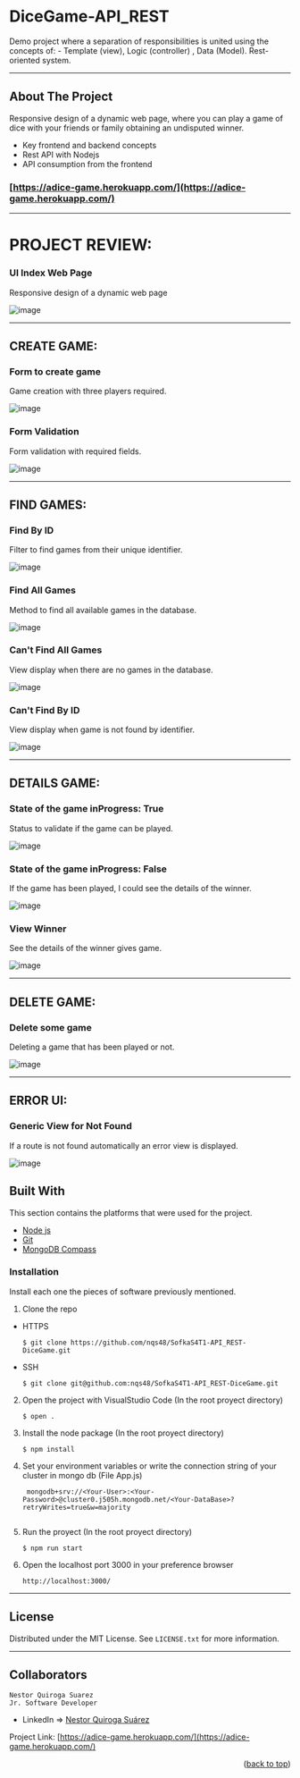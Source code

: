 # DiceGame-API_REST
Demo project where a separation of responsibilities is united using the concepts of:  - Template (view), Logic (controller) , Data (Model). Rest-oriented system.

---

<!-- ABOUT THE PROJECT -->
## About The Project

Responsive design of a dynamic web page, where you can play a game of dice with your friends or family obtaining an undisputed winner.

- Key frontend and backend concepts
- Rest API with Nodejs
- API consumption from the frontend

### [https://adice-game.herokuapp.com/](https://adice-game.herokuapp.com/)


---

# PROJECT REVIEW:

### UI Index Web Page

Responsive design of a dynamic web page

![image](https://res.cloudinary.com/adev48/image/upload/v1653288980/Sofka%20Assets/Semana%204/index_jgoxw8.png)


---

## CREATE GAME:

### Form to create game

Game creation with three players required.

![image](https://res.cloudinary.com/adev48/image/upload/v1653288978/Sofka%20Assets/Semana%204/cretaeGameUI_efx0jh.png)

### Form Validation

Form validation with required fields.

![image](https://res.cloudinary.com/adev48/image/upload/v1653288979/Sofka%20Assets/Semana%204/formValidation_r0eac1.png)


---

## FIND GAMES:

### Find By ID

Filter to find games from their unique identifier.

![image](https://res.cloudinary.com/adev48/image/upload/v1653288979/Sofka%20Assets/Semana%204/UiFindGame_kuaonr.png)


### Find All Games

Method to find all available games in the database.

![image](https://res.cloudinary.com/adev48/image/upload/v1653288978/Sofka%20Assets/Semana%204/allGamesInfo_uftybe.png)


### Can't Find All Games

View display when there are no games in the database.

![image](https://res.cloudinary.com/adev48/image/upload/v1653290878/Sofka%20Assets/Semana%204/noData_diggb3.png)

### Can't Find By ID

View display when game is not found by identifier.

![image](https://res.cloudinary.com/adev48/image/upload/v1653290878/Sofka%20Assets/Semana%204/cantFindID_fuhlrw.png)


---

## DETAILS GAME:

### State of the game inProgress: True

Status to validate if the game can be played.

![image](https://res.cloudinary.com/adev48/image/upload/v1653288980/Sofka%20Assets/Semana%204/waitingPlayGame_ibpxe0.png)


### State of the game inProgress: False

If the game has been played, I could see the details of the winner.

![image](https://res.cloudinary.com/adev48/image/upload/v1653288978/Sofka%20Assets/Semana%204/UIGamePlayed_pbigvv.png)


### View Winner

See the details of the winner gives game.

![image](https://res.cloudinary.com/adev48/image/upload/v1653288978/Sofka%20Assets/Semana%204/viewWinner_xqsrz1.png)


---

## DELETE GAME:

### Delete some game

Deleting a game that has been played or not.

![image](https://res.cloudinary.com/adev48/image/upload/v1653288978/Sofka%20Assets/Semana%204/deleteGame_w9wpix.png)


---

## ERROR UI:

### Generic View for Not Found

If a route is not found automatically an error view is displayed.

![image](https://res.cloudinary.com/adev48/image/upload/v1653288980/Sofka%20Assets/Semana%204/UIError_fkpw2t.png)


## Built With

This section contains the platforms that were used for the project.

* [Node js](https://nodejs.org/es/)
* [Git](https://git-scm.com/)
* [MongoDB Compass](https://www.mongodb.com/es/products/compass)


### Installation

Install each one the pieces of software previously mentioned.


1. Clone the repo

- HTTPS
   ```
   $ git clone https://github.com/nqs48/SofkaS4T1-API_REST-DiceGame.git
   ```


- SSH
   ```
   $ git clone git@github.com:nqs48/SofkaS4T1-API_REST-DiceGame.git
   ```


2. Open the project with VisualStudio Code (In the root proyect directory)

   ```
   $ open .
   ```
   
3. Install the node package (In the root proyect directory)

   ```
   $ npm install
   ```
   
4. Set your environment variables or write the connection string of your cluster in mongo db (File App.js) 

   ```
    mongodb+srv://<Your-User>:<Your-Password>@cluster0.j505h.mongodb.net/<Your-DataBase>?retryWrites=true&w=majority
    
   ```   
   
5. Run the proyect (In the root proyect directory)

   ```
   $ npm run start
   ```

6. Open the localhost port 3000 in your preference browser

   ```
   http://localhost:3000/
   
   ```

---

<!-- LICENSE -->
## License

Distributed under the MIT License. See `LICENSE.txt` for more information.

---

<!-- CONTACT -->
## Collaborators
```
Nestor Quiroga Suarez
Jr. Software Developer
```
- LinkedIn => [Nestor Quiroga Suárez](https://www.linkedin.com/in/nqs48/)


Project Link: [https://adice-game.herokuapp.com/](https://adice-game.herokuapp.com/)

<p align="right">(<a href="#top">back to top</a>)</p>
